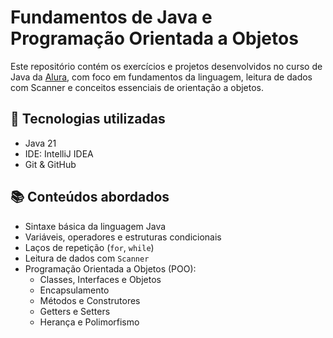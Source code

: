 # Fundamentos de Java e Programação Orientada a Objetos

Este repositório contém os exercícios e projetos desenvolvidos no curso de Java da [Alura](https://www.alura.com.br/), com foco em fundamentos da linguagem, leitura de dados com Scanner e conceitos essenciais de orientação a objetos.

## 🚀 Tecnologias utilizadas

- Java 21
- IDE: IntelliJ IDEA
- Git & GitHub

## 📚 Conteúdos abordados

- Sintaxe básica da linguagem Java
- Variáveis, operadores e estruturas condicionais
- Laços de repetição (`for`, `while`)
- Leitura de dados com `Scanner`
- Programação Orientada a Objetos (POO):
  - Classes, Interfaces e Objetos
  - Encapsulamento
  - Métodos e Construtores
  - Getters e Setters
  - Herança e Polimorfismo
